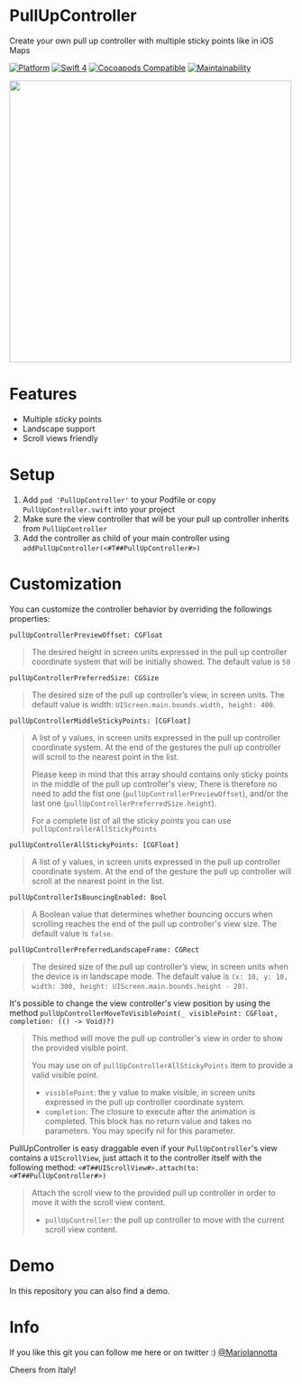 # PullUpController
Create your own pull up controller with multiple sticky points like in iOS Maps

[![Platform](http://img.shields.io/badge/platform-ios-red.svg?style=flat
)](https://developer.apple.com/iphone/index.action)
[![Swift 4](https://img.shields.io/badge/Swift-4-orange.svg?style=flat)](https://developer.apple.com/swift/) 
[![Cocoapods Compatible](https://img.shields.io/cocoapods/v/PullUpController.svg)](https://img.shields.io/cocoapods/v/PullUpController.svg)
[![Maintainability](https://api.codeclimate.com/v1/badges/ab0e3ab724774c9b5974/maintainability)](https://codeclimate.com/github/MarioIannotta/PullUpController/maintainability)

<img src="https://raw.githubusercontent.com/MarioIannotta/PullUpController/master/demo.gif" height="500"/>

# Features
- Multiple *sticky* points
- Landscape support
- Scroll views friendly

# Setup
1. Add `pod 'PullUpController'` to your Podfile or copy `PullUpController.swift` into your project
2. Make sure the view controller that will be your pull up controller inherits from `PullUpController`
3. Add the controller as child of your main controller using `addPullUpController(<#T##PullUpController#>)`
 
# Customization
You can customize the controller behavior by overriding the followings properties:

`pullUpControllerPreviewOffset: CGFloat`
>The desired height in screen units expressed in the pull up controller coordinate system that will be initially showed.
>The default value is ```50```

`pullUpControllerPreferredSize: CGSize`
>The desired size of the pull up controller’s view, in screen units.
>The default value is width: `UIScreen.main.bounds.width, height: 400`.

`pullUpControllerMiddleStickyPoints: [CGFloat]`
>A list of y values, in screen units expressed in the pull up controller coordinate system.
>At the end of the gestures the pull up controller will scroll to the nearest point in the list.
>     
>Please keep in mind that this array should contains only sticky points in the middle of the pull up controller's view;
>There is therefore no need to add the fist one (`pullUpControllerPreviewOffset`), and/or the last one (`pullUpControllerPreferredSize.height`).
>    
>For a complete list of all the sticky points you can use `pullUpControllerAllStickyPoints`

`pullUpControllerAllStickyPoints: [CGFloat]`
>A list of y values, in screen units expressed in the pull up controller coordinate system.
>At the end of the gesture the pull up controller will scroll at the nearest point in the list.

`pullUpControllerIsBouncingEnabled: Bool`
>A Boolean value that determines whether bouncing occurs when scrolling reaches the end of the pull up controller's view size.
>The default value is `false`.

`pullUpControllerPreferredLandscapeFrame: CGRect`
>The desired size of the pull up controller’s view, in screen units when the device is in landscape mode.
>The default value is `(x: 10, y: 10, width: 300, height: UIScreen.main.bounds.height - 20)`.

It's possible to change the view controller's view position by using the method
`pullUpControllerMoveToVisiblePoint(_ visiblePoint: CGFloat, completion: (() -> Void)?)`

>This method will move the pull up controller's view in order to show the provided visible point.
>    
>You may use on of `pullUpControllerAllStickyPoints` item to provide a valid visible point.
>- `visiblePoint`: the y value to make visible, in screen units expressed in the pull up controller coordinate system.
>- `completion`: The closure to execute after the animation is completed. This block has no return value and takes no parameters. You may specify nil for this parameter.

PullUpController is easy draggable even if your `PullUpController`'s view contains a `UIScrollView`, just attach it to the controller itself with the following method:
`<#T##UIScrollView#>.attach(to: <#T##PullUpController#>)`
>Attach the scroll view to the provided pull up controller in order to move it with the scroll view content.
>- `pullUpController`: the pull up controller to move with the current scroll view content.

# Demo
In this repository you can also find a demo.

# Info
If you like this git you can follow me here or on twitter :) [@MarioIannotta](http://www.twitter.com/marioiannotta)

Cheers from Italy!
